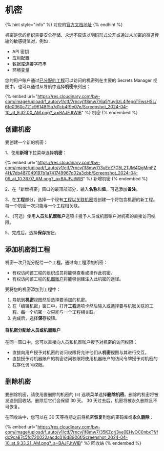 # 机密

{% hint style="info" %}
对应的[官方文档地址](https://bitwarden.com/help/secrets/)
{% endhint %}

机密是您的组织需要安全存储、永远不应该以明码形式公开或通过未加密的渠道传输的敏感键值对，例如：

* API 密钥
* 应用配置
* 数据库连接字符串
* 环境变量

您的用户账户通过[已分配的工程](projects.md)可以访问的机密列在主要的 Secrets Manager 视图中，也可以通过从导航中选择**机密**来列出：

{% embed url="https://res.cloudinary.com/bw-com/image/upload/f_auto/v1/ctf/7rncvj1f8mw7/6a5Yuy6zL4ifepqTEwsHSL/6fe0360c721c96148f5a7d1cb4f9e07e/Screenshot_2024-04-10_at_9.32.00_AM.png?_a=BAJFJtWIB" %}
机密
{% endembed %}

## 创建机密 <a href="#create-a-secret" id="create-a-secret"></a>

要创建一个新的机密：

1、使用**新增**下拉菜单选择**机密**：

{% embed url="https://res.cloudinary.com/bw-com/image/upload/f_auto/v1/ctf/7rncvj1f8mw7/3uEcZ7G5L2TJM4QgMmFZ4H/7db487049197b1a741749967d02a3cbb/Screenshot_2024-04-09_at_10.36.07_AM.png?_a=BAJFJtWIB" %}
新增机密
{% endembed %}

2、在「新增机密」窗口的最顶部部分，输入**名称**和**值**。可选添加**备注**。

3、在**工程**部分，选择一个现有[工程以关联机密](secrets.md#add-secrets-to-a-project)或创建一个将包含机密的新工程。每一个机密一次只能与一个工程相关联。

4、（可选）使用**人员**和**机器账户**选项卡授予人员或机器账户对机密的直接访问权限。

5、完成后，选择**保存**按钮。

## 添加机密到工程 <a href="#add-secrets-to-a-project" id="add-secrets-to-a-project"></a>

机密一次只能分配给一个工程。通过向工程添加机密：

* 有权访问该工程的组织成员将能够查看或操作此机密。
* 有权访问该工程的[机器账户](machine-accounts.md)将能够创建注入此机密的途径。

要将您的机密添加到工程中：

1. 导航到**机密**视图然后选择要添加的机密。
2. 在「编辑机密」窗口中，打开**工程**选项卡然后输入或选择要与机密关联的工程。每一个机密一次只能与一个工程相关联。
3. 完成后，选择**保存**按钮。

#### 将机密分配给人员或机器账户 <a href="#assign-secrets-to-people-or-machine-accounts" id="assign-secrets-to-people-or-machine-accounts"></a>

在同一窗口中，您可以直接向人员和机器账户授予对机密的访问权限：

* 直接向用户授予对机密的访问权限将允许他们从**机密**视图与其进行交互。
* 直接授予对机器账户的机密访问权限将使用机器账户的访问令牌授予对机密的程序化访问权限。

## 删除机密 <a href="#delete-a-secret" id="delete-a-secret"></a>

要删除机密，请使用要删除的机密的 (**≡**) 选项菜单选择**删除机密**。删除的机密将被发送到回收站，删除后它们会保留 30 天。 30 天过去后，机密将被永久删除且不可恢复。

在回收站中，您可以在 30 天等待期之前将机密**恢复**到您的密码库或**永久删除**：

{% embed url="https://res.cloudinary.com/bw-com/image/upload/f_auto/v1/ctf/7rncvj1f8mw7/35KZdrj3ve0EHvOC0nbxTf/fdc9ca87c5fd720022aacdc016d8906f/Screenshot_2024-04-10_at_9.33.21_AM.png?_a=BAJFJtWIB" %}
回收站
{% endembed %}
